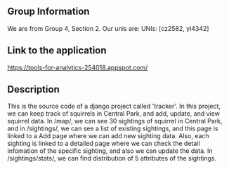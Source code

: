 ## Group Information

We are from Group 4, Section 2.
Our unis are:
UNIs: [cz2582, yl4342]

## Link to the application

https://tools-for-analytics-254018.appspot.com/

## Description

This is the source code of a django project called 'tracker'. In this project, we can keep track of squirrels in Central Park, and add, update, and view squirrel data. In <a herf="https://tools-for-analytics-254018.appspot.com/map/">/map/</a>, we can see 30 sightings of squirrel in Central Park, and in <a herf="https://tools-for-analytics-254018.appspot.com/sightings/">/sightings/</a>, we can see a list of existing sightings, and this page is linked to a Add page where we can add new sighting data. Also, each sighting is linked to a detailed page where we can check the detail infomation of the specific sighting, and also we can update the data. In <a herf="https://tools-for-analytics-254018.appspot.com/sightings/stats/">/sightings/stats/</a>, we can find distribution of 5 attributes of the sightings.
